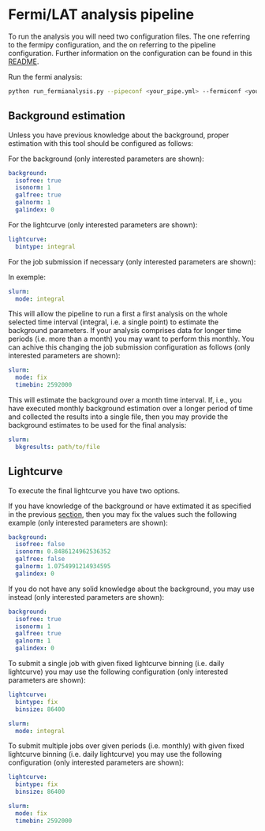# Fermi/LAT analysis pipeline

To run the analysis you will need two configuration files. The one referring to the fermipy configuration, and the on referring to the pipeline configuration. Further information on the configuration can be found in this [README](templates/README.md).

Run the fermi analysis:
```bash
python run_fermianalysis.py --pipeconf <your_pipe.yml> --fermiconf <your_fermianalysis.yml>
```

## Background estimation

Unless you have previous knowledge about the background, proper estimation with this tool should be configured as follows:

For the background (only interested parameters are shown):

```yaml
background:
  isofree: true
  isonorm: 1
  galfree: true
  galnorm: 1 
  galindex: 0
```

For the lightcurve (only interested parameters are shown):

```yaml
lightcurve:
  bintype: integral
```

For the job submission if necessary (only interested parameters are shown):

In exemple:

```yaml
slurm:
  mode: integral
```

This will allow the pipeline to run a first a first analysis on the whole selected time interval (integral, i.e. a single point) to estimate the background parameters. If your analysis comprises data for longer time periods (i.e. more than a month) you may want to perform this monthly. You can achive this changing the job submission configuration as follows (only interested parameters are shown):

```yaml
slurm:
  mode: fix
  timebin: 2592000
```

This will estimate the background over a month time interval. If, i.e., you have executed monthly background estimation over a longer period of time and collected the results into a single file, then you may provide the background estimates to be used for the final analysis:

```yaml
slurm:
  bkgresults: path/to/file
```

## Lightcurve

To execute the final lightcurve you have two options.

If you have knowledge of the background or have extimated it as specified in the previous [section](#background-estimation), then you may fix the values such the following example (only interested parameters are shown):

```yaml
background:
  isofree: false
  isonorm: 0.8486124962536352
  galfree: false
  galnorm: 1.0754991214934595
  galindex: 0
```

If you do not have any solid knowledge about the background, you may use instead (only interested parameters are shown):

```yaml
background:
  isofree: true
  isonorm: 1
  galfree: true
  galnorm: 1 
  galindex: 0
```

To submit a single job with given fixed lightcurve binning (i.e. daily lightcurve) you may use the following configuration (only interested parameters are shown):

```yaml
lightcurve:
  bintype: fix
  binsize: 86400

slurm:
  mode: integral
```

To submit multiple jobs over given periods (i.e. monthly) with given fixed lightcurve binning (i.e. daily lightcurve) you may use the following configuration (only interested parameters are shown):

```yaml
lightcurve:
  bintype: fix
  binsize: 86400

slurm:
  mode: fix
  timebin: 2592000
```
